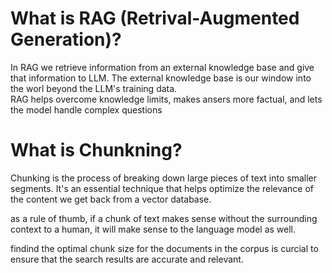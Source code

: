 # What is RAG (Retrival-Augmented Generation)?

In RAG we retrieve information from an external knowledge base and give that information to LLM. The external knowledge base is our window into the worl beyond the LLM's training data.  
RAG helps overcome knowledge limits, makes ansers more factual, and lets the model handle complex questions

# What is Chunkning?

Chunking is the process of breaking down large pieces of text into smaller segments. It's an essential technique that helps optimize the relevance of the content we get back from a vector database.

as a rule of thumb, if a chunk of text makes sense without the surrounding context to a human, it will make sense to the language model as well.

findind the optimal chunk size for the documents in the corpus is curcial to ensure that the search results are accurate and relevant.
